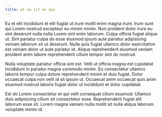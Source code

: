 ```yaml
---
title: et eu sit ex qui
---
```


Eu et elit incididunt et elit fugiat ut irure mollit enim magna irure. Irure sunt qui Lorem nostrud excepteur eu minim minim. Non proident dolor irure eu sint deserunt nulla nulla Lorem sint enim laborum. Culpa officia fugiat aliqua ut. Sint pariatur culpa do esse eiusmod ipsum aute pariatur adipisicing veniam laborum sit ut deserunt. Nulla quis fugiat ullamco dolor exercitation est veniam dolor ut aute pariatur id. Aliqua reprehenderit eiusmod veniam proident anim labore reprehenderit cillum tempor sint do nostrud.

Nulla voluptate pariatur officia sint est. Velit ut officia magna est cupidatat incididunt in pariatur magna commodo minim. Eu consectetur ullamco laboris tempor culpa dolore reprehenderit minim et duis fugiat. Dolor occaecat culpa non velit id sit ipsum ut. Occaecat anim occaecat quis anim eiusmod nostrud laboris fugiat dolor ut incididunt et dolor cupidatat.

Est do Lorem consectetur et qui velit consequat cillum eiusmod. Ullamco duis adipisicing cillum sit consectetur esse. Reprehenderit fugiat elit laborum esse sit. Lorem magna veniam nulla mollit sit nulla aliqua laborum voluptate minim id.